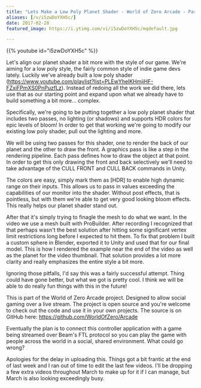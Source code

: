 ```yaml
---
title: "Lets Make a Low Poly Planet Shader - World of Zero Arcade - Part 3"
aliases: [/v/i5zwDoYXH5c/]
date: 2017-02-28
featured_image: https://i.ytimg.com/vi/i5zwDoYXH5c/mqdefault.jpg

---
```


{{% youtube id="i5zwDoYXH5c" %}}

Let's align our planet shader a bit more with the style of our game. We're aiming for a low poly style, the fairly common style of indie game devs lately. Luckily we've already built a low poly shader (https://www.youtube.com/playlist?list=PLEwYhelKHmijHF-FZxiFPmXS0PnPuzfLz). Instead of redoing all the work we did there, lets use that as our starting point and expand upon what we already have to build something a bit more... complex.

Specifically, we're going to be putting together a low poly planet shader that includes two passes, no lighting (or shadows) and supports HDR colors for epic levels of bloom! In order to get that working we're going to modify our existing low poly shader, pull out the lighting and more.

We will be using two passes for this shader, one to render the back of our planet and the other to draw the front. A graphics pass is like a step in the rendering pipeline. Each pass defines how to draw the object at that point. In order to get this only drawing the front and back selectively we'll need to take advantage of the CULL FRONT and CULL BACK commands in Unity.

The colors are easy, simply mark them as [HDR] to enable high dynamic range on their inputs. This allows us to pass in values exceeding the capabilities of our monitor into the shader. Without post effects, that is pointless, but with them we're able to get very good looking bloom effects. This really helps our planet shader stand out.

After that it's simply trying to finagle the mesh to do what we want. In the video we use a mesh built with ProBuilder. After recording I recognized that that perhaps wasn't the best solution after hitting some significant vertex limit restrictions long before I expected to hit them. To fix that problem I built a custom sphere in Blender, exported it to Unity and used that for our final model. This is how I rendered the example near the end of the video as well as the planet for the video thumbnail. That solution provides a lot more clarity and really emphasizes the entire style a bit more.

Ignoring those pitfalls, I'd say this was a fairly successful attempt. Thing could have gone better, but what we got is pretty cool. I think we will be able to do really fun things with this in the future!


This is part of the World of Zero Arcade project. Designed to allow social gaming over a live stream. The project is open source and you're welcome to check out the code and use it in your own projects. The source is on GitHub here: https://github.com/WorldOfZero/Arcade

Eventually the plan is to connect this controller application with a game being streamed over Beam's FTL protocol so you can play the game with people across the world in a social, shared environment. What could go wrong?


Apologies for the delay in uploading this. Things got a bit frantic at the end of last week and I ran out of time to edit the last few videos. I'll be dropping a few extra videos throughout March to make up for it if I can manage, but March is also looking exceedingly busy.